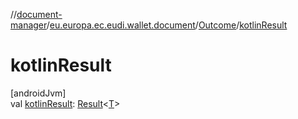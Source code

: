 //[document-manager](../../../index.md)/[eu.europa.ec.eudi.wallet.document](../index.md)/[Outcome](index.md)/[kotlinResult](kotlin-result.md)

# kotlinResult

[androidJvm]\
val [kotlinResult](kotlin-result.md): [Result](https://kotlinlang.org/api/latest/jvm/stdlib/kotlin-stdlib/kotlin/-result/index.html)&lt;[T](index.md)&gt;
